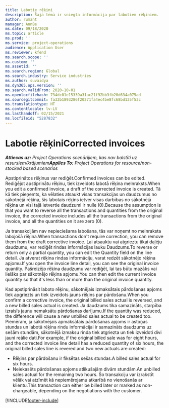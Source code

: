 ```yaml
---
title: Labotie rēķini
description: Šajā tēmā ir sniegta informācija par labotiem rēķiniem.
author: rumant
manager: AnnBe
ms.date: 09/18/2020
ms.topic: article
ms.prod: ''
ms.service: project-operations
audience: Application User
ms.reviewer: kfend
ms.search.scope: ''
ms.custom: ''
ms.assetid: ''
ms.search.region: Global
ms.search.industry: Service industries
ms.author: suvaidya
ms.dyn365.ops.version: ''
ms.search.validFrom: 2020-10-01
ms.openlocfilehash: 734dc01e15339a31ac21f92bb3fb20d634a075ad
ms.sourcegitcommit: fa32b1893286f20271fa4ec4be8fc68bd135f53c
ms.translationtype: HT
ms.contentlocale: lv-LV
ms.lasthandoff: 02/15/2021
ms.locfileid: "5287832"
---
```

# <a name="corrected-invoices"></a><span data-ttu-id="50e18-103">Labotie rēķini</span><span class="sxs-lookup"><span data-stu-id="50e18-103">Corrected invoices</span></span>

<span data-ttu-id="50e18-104">_**Attiecas uz:** Project Operations scenārijiem, kas nav balstīti uz resursiem/krājumiem_</span><span class="sxs-lookup"><span data-stu-id="50e18-104">_**Applies To:** Project Operations for resource/non-stocked based scenarios_</span></span>

<span data-ttu-id="50e18-105">Apstiprinātos rēķinus var rediģēt.</span><span class="sxs-lookup"><span data-stu-id="50e18-105">Confirmed invoices can be edited.</span></span> <span data-ttu-id="50e18-106">Rediģējot apstiprinātu rēķinu, tiek izveidots labotā rēķina melnraksts.</span><span class="sxs-lookup"><span data-stu-id="50e18-106">When you edit a confirmed invoice, a draft of the corrected invoice is created.</span></span> <span data-ttu-id="50e18-107">Tā kā tiek pieņemts, ka vēlaties atsaukt visas transakcijas un daudzumus no sākotnējā rēķina, šis labotais rēķins ietver visas darbības no sākotnējā rēķina un visi tajā ietvertie daudzumi ir nulle (0).</span><span class="sxs-lookup"><span data-stu-id="50e18-107">Because the assumption is that you want to reverse all the transactions and quantities from the original invoice, the corrected invoice includes all the transactions from the original invoice, and all the quantities on it are zero (0).</span></span>

<span data-ttu-id="50e18-108">Ja transakcijām nav nepieciešama labošana, tās var noņemt no melnraksta labojošā rēķina.</span><span class="sxs-lookup"><span data-stu-id="50e18-108">When transactions don't require correction, you can remove them from the draft corrective invoice.</span></span> <span data-ttu-id="50e18-109">Lai atsauktu vai atgrieztu tikai daļēju daudzumu, var rediģēt rindas informācijas lauku Daudzums.</span><span class="sxs-lookup"><span data-stu-id="50e18-109">To reverse or return only a partial quantity, you can edit the Quantity field on the line detail.</span></span> <span data-ttu-id="50e18-110">Ja atverat rēķina rindas informāciju, varat redzēt sākotnējo rēķina apjomu.</span><span class="sxs-lookup"><span data-stu-id="50e18-110">If you open the invoice line detail, you can see the original invoice quantity.</span></span> <span data-ttu-id="50e18-111">Pašreizējo rēķina daudzumu var rediģēt, lai tas būtu mazāks vai lielāks par sākotnējo rēķina apjomu.</span><span class="sxs-lookup"><span data-stu-id="50e18-111">You can then edit the current invoice quantity so that it's less than or more than the original invoice quantity.</span></span>

<span data-ttu-id="50e18-112">Kad apstiprināsit laboto rēķinu, sākotnējais izmaksātais pārdošanas apjoms tiek apgriezts un tiek izveidots jauns rēķins par pārdošanu.</span><span class="sxs-lookup"><span data-stu-id="50e18-112">When you confirm a corrective invoice, the original billed sales actual is reversed, and a new billed sales actual is created.</span></span> <span data-ttu-id="50e18-113">Ja daudzums tika samazināts, starpība izraisīs jaunu nemaksātu pārdošanas darījumu.</span><span class="sxs-lookup"><span data-stu-id="50e18-113">If the quantity was reduced, the difference will cause a new unbilled sales actual to be created too.</span></span> <span data-ttu-id="50e18-114">Piemēram, ja sākotnējais apmaksātais pārdošanas apjoms ir astoņas stundas un labotā rēķina rindu informācijai ir samazināts daudzums uz sešām stundām, sākotnējā izmaksu rinda tiek atgriezta un tiek izveidoti divi jauni reālie dati.</span><span class="sxs-lookup"><span data-stu-id="50e18-114">For example, if the original billed sale was for eight hours, and the corrected invoice line detail has a reduced quantity of six hours, the original billed sales line is revered and two new actuals are created:</span></span>

- <span data-ttu-id="50e18-115">Rēķins par pārdošanu ir fiksētas sešas stundas.</span><span class="sxs-lookup"><span data-stu-id="50e18-115">A billed sales actual for six hours.</span></span>
- <span data-ttu-id="50e18-116">Neiekasēts pārdošanas apjoms atlikušajām divām stundām.</span><span class="sxs-lookup"><span data-stu-id="50e18-116">An unbilled sales actual for the remaining two hours.</span></span> <span data-ttu-id="50e18-117">Šo transakciju var izrakstīt vēlāk vai atzīmēt kā nepiemērojamu atkarībā no vienošanās ar klientu.</span><span class="sxs-lookup"><span data-stu-id="50e18-117">This transaction can either be billed later or marked as non-chargeable, depending on the negotiations with the customer.</span></span>


[!INCLUDE[footer-include](../includes/footer-banner.md)]